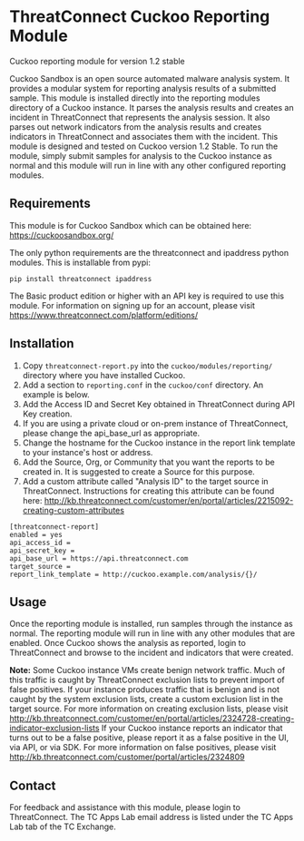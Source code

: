 # ThreatConnect Cuckoo Reporting Module

Cuckoo reporting module for version 1.2 stable

Cuckoo Sandbox is an open source automated malware analysis system. It provides a modular system
for reporting analysis results of a submitted sample. This module is installed directly into
the reporting modules directory of a Cuckoo instance. It parses the analysis results and creates
an incident in ThreatConnect that represents the analysis session. It also parses out network indicators
from the analysis results and creates indicators in ThreatConnect and associates them with the incident.
This module is designed and tested on Cuckoo version 1.2 Stable. To run the module, simply submit samples
for analysis to the Cuckoo instance as normal and this module will run in line with any other configured
reporting modules.

Requirements
------

This module is for Cuckoo Sandbox which can be obtained here: https://cuckoosandbox.org/

The only python requirements are the threatconnect and ipaddress python modules. This is installable from pypi:
```
pip install threatconnect ipaddress
```

The Basic product edition or higher with an API key is required to use this module.
For information on signing up for an account, please visit https://www.threatconnect.com/platform/editions/

Installation
------

1. Copy `threatconnect-report.py` into the `cuckoo/modules/reporting/` directory where you have installed Cuckoo.
2. Add a section to `reporting.conf` in the `cuckoo/conf` directory. An example is below.
3. Add the Access ID and Secret Key obtained in ThreatConnect during API Key creation.
4. If you are using a private cloud or on-prem instance of ThreatConnect, please change the api_base_url as appropriate.
5. Change the hostname for the Cuckoo instance in the report link template to your instance's host or address.
6. Add the Source, Org, or Community that you want the reports to be created in. It is suggested to create a Source for this purpose.
7. Add a custom attribute called "Analysis ID" to the target source in ThreatConnect. Instructions for creating this attribute can be found here: http://kb.threatconnect.com/customer/en/portal/articles/2215092-creating-custom-attributes

```
[threatconnect-report]
enabled = yes
api_access_id =
api_secret_key =
api_base_url = https://api.threatconnect.com
target_source =
report_link_template = http://cuckoo.example.com/analysis/{}/
```

Usage
------

Once the reporting module is installed, run samples through the instance as normal. The reporting module will
run in line with any other modules that are enabled. Once Cuckoo shows the analysis as reported, login to ThreatConnect
and browse to the incident and indicators that were created.

**Note:** Some Cuckoo instance VMs create benign network traffic. Much of this traffic is caught by ThreatConnect exclusion
lists to prevent import of false positives. If your instance produces traffic that is benign and is not caught by
the system exclusion lists, create a custom exclusion list in the target source. For more information on creating
exclusion lists, please visit http://kb.threatconnect.com/customer/en/portal/articles/2324728-creating-indicator-exclusion-lists
If your Cuckoo instance reports an indicator that turns out to be a false positive, please report it as a false positive
in the UI, via API, or via SDK. For more information on false positives, please visit http://kb.threatconnect.com/customer/portal/articles/2324809

Contact
------

For feedback and assistance with this module, please login to ThreatConnect. The TC Apps Lab email address is listed under the TC Apps Lab tab of the TC Exchange.
